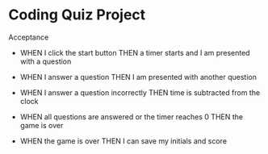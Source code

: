 # Coding Quiz Project

Acceptance

- WHEN I click the start button
  THEN a timer starts and I am presented with a question

- WHEN I answer a question
  THEN I am presented with another question

- WHEN I answer a question incorrectly
  THEN time is subtracted from the clock
- WHEN all questions are answered or the timer reaches 0
  THEN the game is over

- WHEN the game is over
  THEN I can save my initials and score
